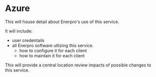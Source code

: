 # Azure

This will house detail about Enerpro's use of this service.

It will include:
- user credentails
- all Enerpro software utlizing this service.
  - how to configure it for each client
  - how to maintain it for each client

This will provide a central location review impacts of possible changes to this service.
